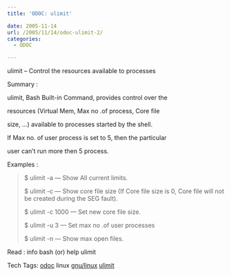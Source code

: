 ```yaml
---
title: 'ODOC: ulimit'

date: 2005-11-14
url: /2005/11/14/odoc-ulimit-2/
categories:
  - ODOC

---
```

ulimit &#8211; Control the resources available to processes

Summary :

ulimit, Bash Built-in Command, provides control over the
  
resources (Virtual Mem, Max no .of process, Core file
  
size, &#8230;) available to processes started by the shell.

If Max no. of user process is set to 5, then the particular
  
user can&#8217;t run more then 5 process.

Examples :

> $ ulimit -a &#8212; Show All current limits.
> 
> $ ulimit -c &#8212; Show core file size (If Core file size is 0, Core file will not be created during the SEG fault).
> 
> $ ulimit -c 1000 &#8212; Set new core file size.
> 
> $ ulimit -u 3 &#8212; Set max no .of user processes
> 
> $ ulimit -n &#8212; Show max open files.

Read : info bash (or) help ulimit

<div>
  Tech Tags: <a rel="tag" href="http://technorati.com/tag/odoc">odoc</a> linux <a rel="tag" href="http://technorati.com/tag/gnu/linux">gnu/linux</a> <a rel="tag" href="http://technorati.com/tag/ulimit">ulimit</a>
</div>